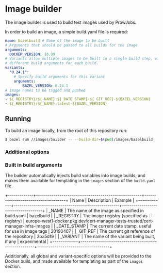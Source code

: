 # Image builder

The image builder is used to build test images used by ProwJobs.

In order to build an image, a simple build.yaml file is required:

```yaml
name: bazelbuild # Name of the image to be built
# Arguments that should be passed to all builds for the image
arguments:
  DOCKER_VERSION: 18.09
# Variants allow multiple images to be built in a single build step, with
# different build arguments for each build.
variants:
  "0.24.1":
    # Specify build arguments for this variant
    arguments:
        BAZEL_VERSION: 0.24.1
# Image names to be tagged and pushed
images:
- ${_REGISTRY}/${_NAME}:${_DATE_STAMP}-${_GIT_REF}-${BAZEL_VERSION}
- ${_REGISTRY}/${_NAME}:latest-${BAZEL_VERSION}
```

## Running

To build an image locally, from the root of this repository run:

```bash
$ bazel run //images/builder -- --build-dir=$(pwd)/images/bazelbuild
```

### Additional options



### Built in build arguments

The builder automatically injects build variables into image builds, and makes
them available for templating in the `images` section of the `build.yaml` file.

+-------------+------------------------------------------------------+-------------------------------------+
| Name        | Description                                          | Example                             |
+-------------+------------------------------------------------------+-------------------------------------+
| _NAME       | The name of the image as specified in build.yaml     | bazelbuild                          |
| _REGISTRY   | The image registry (specified as --registry)         | europe-west1-docker.pkg.dev/cert-manager-tests-trusted/cert-manager-infra-images |
| _DATE_STAMP | The current date stamp, useful for use in image tags | 20190407                            |
| _GIT_REF    | The current git reference of the repository          | 2ba5d19                             |
| _VARIANT    | The name of the variant being built, if any          | experimental                        |
+-------------+------------------------------------------------------+-------------------------------------+

Additionally, all global and variant-specific options will be provided to the
Docker build, and made available for templating as part of the `images` section.
